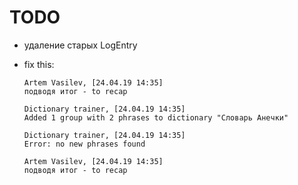 # TODO

- удаление старых LogEntry
- fix this:

    ```
    Artem Vasilev, [24.04.19 14:35]
    подводя итог - to recap

    Dictionary trainer, [24.04.19 14:35]
    Added 1 group with 2 phrases to dictionary "Словарь Анечки"

    Dictionary trainer, [24.04.19 14:35]
    Error: no new phrases found

    Artem Vasilev, [24.04.19 14:35]
    подводя итог - to recap
    ```
